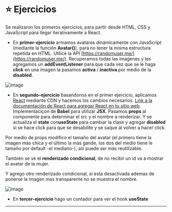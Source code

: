 # :star: Ejercicios

Se realizaron los primeros ejercicios, para partir desde HTML, CSS y JavaScript para llegar iterativamente a React.

- En **primer-ejercicio** armamos avatares dinámicamente con JavaScript (mediante la función **Avatar()**), para no tener la misma estructura repetida en HTML. Utilicé la API [https://randomuser.me/](https://randomuser.me/). Recuperamos todas las imagenes y les agregamos un **addEventListener** para que cada vez que se le haga **click** en una imagen la pasamos **activa** / **inactiva** por medio de la **disabled**.

![image](https://user-images.githubusercontent.com/72580574/207409319-2d735751-cc3c-49cd-91e3-93031c2e4261.png)

- En **segundo-ejercicio** basandonos en el primer ejercicio, aplicamos [React](https://reactjs.org/) mediante CDN y hacemos los cambios necesarios. [Link a la documentación de React para agregar React en tu sitio web](https://reactjs.org/docs/add-react-to-a-website.html). Implementaciçon de **Babel** para utilizar **JSX**. Pasamos **props** al componente para determinar el src y el nombre a renderizar. Y se actualiza el **state** con**useState** para cambiar la clase y agregar **disabled** si se hace click para que se desabilite y se saque al volver a hacer click.

Por medio de props modifico el tamaño del avatar (el primero tiene la imagen más chica y el último la más gande, los dos del medio tiene le tamaño por default -el mediano-), asi puede ser más reutilizable.

También se ve el **renderizado condicional**, de no recibir un id va a mostrar el avatar de la mujer.

Y agrego otro renderizado condicional, si esta desactivada ademas de ponerse la imagen mas transparente no se muestra el nombre.

![image](https://user-images.githubusercontent.com/72580574/207450238-86e50f0c-bd77-4ebf-b08f-105d7d75c1cf.png)


- En **tercer-ejercicio** hago un contador para ver el hook **useState**

---
